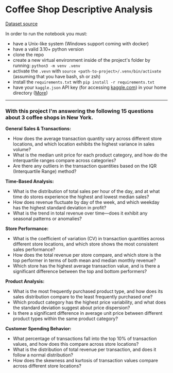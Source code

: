 # Coffee Shop Descriptive Analysis

[Dataset source](https://www.kaggle.com/datasets/ahmedabbas757/coffee-sales?resource=download)

In order to run the notebook you must:
- have a Unix-like system (Windows support coming with docker)
- have a valid 3.10+ python version
- clone the repo
- create a new virtual environment inside of the project's folder by running: `python3 -m venv .venv`
- activate the `.vevn` with `source <path-to-project>/.venv/bin/activate` (assuming that you have bash, sh or zsh)
- install the `requirements.txt` with `pip install -r requirements.txt`
- have your `kaggle.json` API key (for accessing [kaggle.com](https://www.kaggle.com/)) in your home directory ([More](https://github.com/Kaggle/kagglehub#option-3-read-credentials-from-kagglejson))
---
### With this project I'm answering the following 15 questions about 3 coffee shops in New York.

**General Sales & Transactions:**
- How does the average transaction quantity vary across different store locations, and which location exhibits the highest variance in sales volume?
- What is the median unit price for each product category, and how do the interquartile ranges compare across categories?
- Are there any outliers in the transaction quantities based on the IQR (Interquartile Range) method?

**Time-Based Analysis:**
- What is the distribution of total sales per hour of the day, and at what time do stores experience the highest and lowest median sales?
- How does revenue fluctuate by day of the week, and which weekday has the highest standard deviation in profit?
- What is the trend in total revenue over time—does it exhibit any seasonal patterns or anomalies?

**Store Performance:**
- What is the coefficient of variation (CV) in transaction quantities across different store locations, and which store shows the most consistent sales performance?
- How does the total revenue per store compare, and which store is the top performer in terms of both mean and median monthly revenue?
- Which store has the highest average transaction value, and is there a significant difference between the top and bottom performers?

**Product Analysis:**
- What is the most frequently purchased product type, and how does its sales distribution compare to the least frequently purchased one?
- Which product category has the highest price variability, and what does the standard deviation suggest about price dispersion?
- Is there a significant difference in average unit price between different product types within the same product category?

**Customer Spending Behavior:**
- What percentage of transactions fall into the top 10% of transaction values, and how does this compare across store locations?
- What is the distribution of total revenue per transaction, and does it follow a normal distribution?
- How does the skewness and kurtosis of transaction values compare across different store locations?
